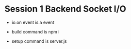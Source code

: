 # Session 1 Backend Socket I/O

- io.on event is a event 

- build command is npm i
- setup command is server.js